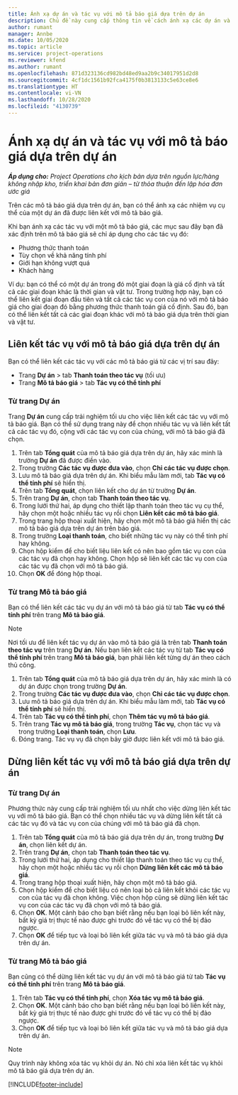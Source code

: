 ```yaml
---
title: Ánh xạ dự án và tác vụ với mô tả báo giá dựa trên dự án
description: Chủ đề này cung cấp thông tin về cách ánh xạ các dự án và tác vụ thành một mô tả tác vụ dựa trên dự án.
author: rumant
manager: Annbe
ms.date: 10/05/2020
ms.topic: article
ms.service: project-operations
ms.reviewer: kfend
ms.author: rumant
ms.openlocfilehash: 871d323136cd982bd48ed9aa2b9c34017951d2d8
ms.sourcegitcommit: 4cf1dc1561b92fca4175f0b3813133c5e63ce8e6
ms.translationtype: HT
ms.contentlocale: vi-VN
ms.lasthandoff: 10/28/2020
ms.locfileid: "4130739"
---
```

# <a name="map-projects-and-tasks-to-a-project-based-quote-line"></a>Ánh xạ dự án và tác vụ với mô tả báo giá dựa trên dự án

_**Áp dụng cho:** Project Operations cho kịch bản dựa trên nguồn lực/hàng không nhập kho, triển khai bản đơn giản – từ thỏa thuận đến lập hóa đơn ước giá_

Trên các mô tả báo giá dựa trên dự án, bạn có thể ánh xạ các nhiệm vụ cụ thể của một dự án đã được liên kết với mô tả báo giá.

Khi bạn ánh xạ các tác vụ với một mô tả báo giá, các mục sau đây bạn đã xác định trên mô tả báo giá sẽ chỉ áp dụng cho các tác vụ đó:

- Phương thức thanh toán
- Tùy chọn về khả năng tính phí
- Giới hạn không vượt quá
- Khách hàng

Ví dụ: bạn có thể có một dự án trong đó một giai đoạn là giá cố định và tất cả các giai đoạn khác là thời gian và vật tư. Trong trường hợp này, bạn có thể liên kết giai đoạn đầu tiên và tất cả các tác vụ con của nó với mô tả báo giá cho giai đoạn đó bằng phương thức thanh toán giá cố định. Sau đó, bạn có thể liên kết tất cả các giai đoạn khác với mô tả báo giá dựa trên thời gian và vật tư.

## <a name="associate-tasks-to-project-based-quote-lines"></a>Liên kết tác vụ với mô tả báo giá dựa trên dự án

Bạn có thể liên kết các tác vụ với các mô tả báo giá từ các vị trí sau đây:

- Trang **Dự án** > tab **Thanh toán theo tác vụ** (tối ưu)
- Trang **Mô tả báo giá** > tab **Tác vụ có thể tính phí** 

### <a name="from-the-project-page"></a>Từ trang Dự án

Trang **Dự án** cung cấp trải nghiệm tối ưu cho việc liên kết các tác vụ với mô tả báo giá. Bạn có thể sử dụng trang này để chọn nhiều tác vụ và liên kết tất cả các tác vụ đó, cộng với các tác vụ con của chúng, với mô tả báo giá đã chọn.

1. Trên tab **Tổng quát** của mô tả báo giá dựa trên dự án, hãy xác minh là trường **Dự án** đã được điền vào.
2. Trong trường **Các tác vụ được đưa vào**, chọn **Chỉ các tác vụ được chọn**.
3. Lưu mô tả báo giá dựa trên dự án. Khi biểu mẫu làm mới, tab **Tác vụ có thể tính phí** sẽ hiển thị.
4. Trên tab **Tổng quát**, chọn liên kết cho dự án từ trường **Dự án**.
5. Trên trang **Dự án**, chọn tab **Thanh toán theo tác vụ**.
6. Trong lưới thứ hai, áp dụng cho thiết lập thanh toán theo tác vụ cụ thể, hãy chọn một hoặc nhiều tác vụ rồi chọn **Liên kết các mô tả báo giá**.
7. Trong trang hộp thoại xuất hiện, hãy chọn một mô tả báo giá hiển thị các mô tả báo giá dựa trên dự án trên báo giá.
8. Trong trường **Loại thanh toán**, cho biết những tác vụ này có thể tính phí hay không.
9. Chọn hộp kiểm để cho biết liệu liên kết có nên bao gồm tác vụ con của các tác vụ đã chọn hay không. Chọn hộp sẽ liên kết các tác vụ con của các tác vụ đã chọn với mô tả báo giá.
10. Chọn **OK** để đóng hộp thoại.

### <a name="from-the-quote-line-page"></a>Từ trang Mô tả báo giá

Bạn có thể liên kết các tác vụ dự án với mô tả báo giá từ tab **Tác vụ có thể tính phí** trên trang **Mô tả báo giá**.

>[!NOTE]
>Nơi tối ưu để liên kết tác vụ dự án vào mô tả báo giá là trên tab **Thanh toán theo tác vụ** trên trang **Dự án**. Nếu bạn liên kết các tác vụ từ tab **Tác vụ có thể tính phí** trên trang **Mô tả báo giá**, bạn phải liên kết từng dự án theo cách thủ công.

1. Trên tab **Tổng quát** của mô tả báo giá dựa trên dự án, hãy xác minh là có dự án được chọn trong trường **Dự án**.
2. Trong trường **Các tác vụ được đưa vào**, chọn **Chỉ các tác vụ được chọn**.
3. Lưu mô tả báo giá dựa trên dự án. Khi biểu mẫu làm mới, tab **Tác vụ có thể tính phí** sẽ hiển thị.
4. Trên tab **Tác vụ có thể tính phí**, chọn **Thêm tác vụ mô tả báo giá**.
5. Trên trang **Tác vụ mô tả báo giá**, trong trường **Tác vụ**, chọn tác vụ và trong trường **Loại thanh toán**, chọn **Lưu**. 
6. Đóng trang. Tác vụ vụ đã chọn bây giờ được liên kết với mô tả báo giá.

## <a name="disassociate-tasks-from-projectbased-quote-lines"></a>Dừng liên kết tác vụ với mô tả báo giá dựa trên dự án

### <a name="from-the-project-page"></a>Từ trang Dự án

Phương thức này cung cấp trải nghiệm tối ưu nhất cho việc dừng liên kết tác vụ với mô tả báo giá. Bạn có thể chọn nhiều tác vụ và dừng liên kết tất cả các tác vụ đó và tác vụ con của chúng với mô tả báo giá đã chọn.

1. Trên tab **Tổng quát** của mô tả báo giá dựa trên dự án, trong trường **Dự án**, chọn liên kết dự án.
2. Trên trang **Dự án**, chọn tab **Thanh toán theo tác vụ**.
3. Trong lưới thứ hai, áp dụng cho thiết lập thanh toán theo tác vụ cụ thể, hãy chọn một hoặc nhiều tác vụ rồi chọn **Dừng liên kết các mô tả báo giá**.
4. Trong trang hộp thoại xuất hiện, hãy chọn một mô tả báo giá.
5. Chọn hộp kiểm để cho biết liệu có nên loại bỏ cả liên kết khỏi các tác vụ con của tác vụ đã chọn không. Việc chọn hộp cũng sẽ dừng liên kết tác vụ con của các tác vụ đã chọn với mô tả báo giá.
6. Chọn **OK**. Một cảnh báo cho bạn biết rằng nếu bạn loại bỏ liên kết này, bất kỳ giá trị thực tế nào được ghi trước đó về tác vụ có thể bị đảo ngược. 
7. Chọn **OK** để tiếp tục và loại bỏ liên kết giữa tác vụ và mô tả báo giá dựa trên dự án.

### <a name="from-the-quote-line-page"></a>Từ trang Mô tả báo giá

Bạn cũng có thể dừng liên kết tác vụ dự án với mô tả báo giá từ tab **Tác vụ có thể tính phí** trên trang **Mô tả báo giá**.

1. Trên tab **Tác vụ có thể tính phí**, chọn **Xóa tác vụ mô tả báo giá**.
2. Chọn **OK**. Một cảnh báo cho bạn biết rằng nếu bạn loại bỏ liên kết này, bất kỳ giá trị thực tế nào được ghi trước đó về tác vụ có thể bị đảo ngược. 
3. Chọn **OK** để tiếp tục và loại bỏ liên kết giữa tác vụ và mô tả báo giá dựa trên dự án.

>[!NOTE]
> Quy trình này không xóa tác vụ khỏi dự án. Nó chỉ xóa liên kết tác vụ khỏi mô tả báo giá dựa trên dự án.


[!INCLUDE[footer-include](../../includes/footer-banner.md)]